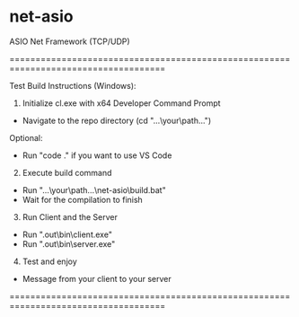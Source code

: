 # net-asio
ASIO Net Framework (TCP/UDP)

====================================================================================

Test Build Instructions (Windows):

1) Initialize cl.exe with x64 Developer Command Prompt

- Navigate to the repo directory (cd "...\your\path\...")

Optional:
- Run "code ." if you want to use VS Code

2) Execute build command

- Run "...\your\path\...\net-asio\build.bat"
- Wait for the compilation to finish

3) Run Client and the Server

- Run ".out\bin\client.exe"
- Run ".out\bin\server.exe"

4) Test and enjoy

- Message from your client to your server

====================================================================================
